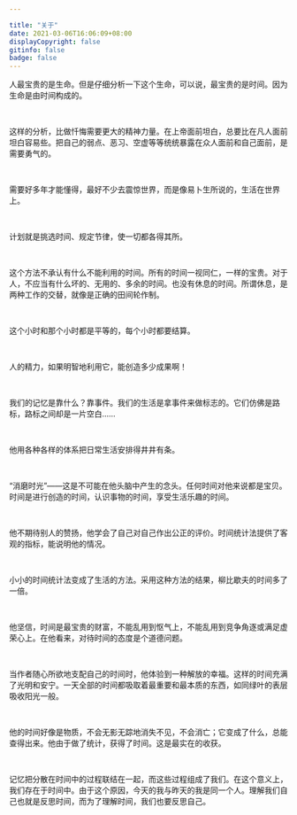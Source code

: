 ```yaml
---

title: "关于"
date: 2021-03-06T16:06:09+08:00
displayCopyright: false
gitinfo: false
badge: false
---
```


人最宝贵的是生命。但是仔细分析一下这个生命，可以说，最宝贵的是时间。因为生命是由时间构成的。

<br>

这样的分析，比做忏悔需要更大的精神力量。在上帝面前坦白，总要比在凡人面前坦白容易些。把自己的弱点、恶习、空虚等等统统暴露在众人面前和自己面前，是需要勇气的。 

<br>

需要好多年才能懂得，最好不少去震惊世界，而是像易卜生所说的，生活在世界上。

<br>

计划就是挑选时间、规定节律，使一切都各得其所。 

<br>

这个方法不承认有什么不能利用的时间。所有的时间一视同仁，一样的宝贵。对于人，不应当有什么坏的、无用的、多余的时间。也没有休息的时间。所谓休息，是两种工作的交替，就像是正确的田间轮作制。 

<br>

这个小时和那个小时都是平等的，每个小时都要结算。

<br>

人的精力，如果明智地利用它，能创造多少成果啊！

<br>

我们的记忆是靠什么？靠事件。我们的生活是拿事件来做标志的。它们仿佛是路标，路标之间却是一片空白…… 

<br>

他用各种各样的体系把日常生活安排得井井有条。

<br>

“消磨时光”——这是不可能在他头脑中产生的念头。任何时间对他来说都是宝贝。时间是进行创造的时间，认识事物的时间，享受生活乐趣的时间。

<br>

他不期待别人的赞扬，他学会了自己对自己作出公正的评价。时间统计法提供了客观的指标，能说明他的情况。

<br>

小小的时间统计法变成了生活的方法。采用这种方法的结果，柳比歇夫的时间多了一倍。

<br>

他坚信，时间是最宝贵的财富，不能乱用到怄气上，不能乱用到竞争角逐或满足虚荣心上。在他看来，对待时间的态度是个道德问题。

<br>

当作者随心所欲地支配自己的时间时，他体验到一种解放的幸福。这样的时间充满了光明和安宁。一天全部的时间都吸取着最重要和最本质的东西，如同绿叶的表层吸收阳光一般。 

<br>

他的时间好像是物质，不会无影无踪地消失不见，不会消亡；它变成了什么，总能查得出来。他由于做了统计，获得了时间。这是最实在的收获。 

<br>

记忆把分散在时间中的过程联结在一起，而这些过程组成了我们。在这个意义上，我们存在于时间中。由于这个原因，今天的我与昨天的我是同一个人。理解我们自己也就是反思时间，而为了理解时间，我们也要反思自己。 